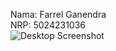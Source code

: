 Nama: Farrel Ganendra\
NRP: 5024231036\
![Desktop Screenshot](https://github.com/Kak-Palel/Penugasan-Linux-Bayucaraka/blob/main/FarrelGanendra_5024231036_Penugasan1/skrinsut.png)
